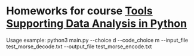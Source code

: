# Homeworks for course [Tools Supporting Data Analysis in Python](https://usosweb.fuw.edu.pl/kontroler.php?_action=katalog2/przedmioty/pokazPrzedmiot&kod=1000-1M20NPD)

Usage example:
python3 main.py --choice d --code_choice m --input_file test_morse_decode.txt --output_file test_morse_encode.txt
